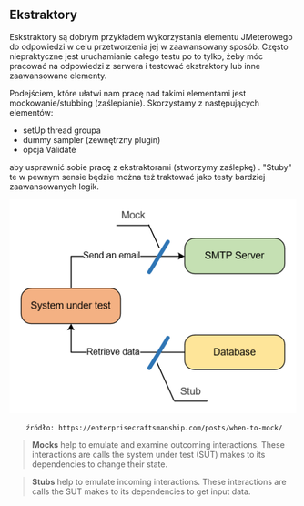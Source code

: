 ## Ekstraktory


Eskstraktory są dobrym przykładem wykorzystania elementu JMeterowego do odpowiedzi w celu przetworzenia jej w zaawansowany sposób.
Często niepraktyczne jest uruchamianie całego testu po to tylko, żeby móc pracować na odpowiedzi z serwera i testować ekstraktory lub inne zaawansowane elementy.

Podejściem, które ułatwi nam pracę nad takimi elementami jest mockowanie/stubbing (zaślepianie). Skorzystamy z następujących elementów:

- setUp thread groupa
- dummy sampler (zewnętrzny plugin)
- opcja Validate

aby usprawnić sobie pracę z ekstraktorami (stworzymy zaślepkę) . "Stuby" te w pewnym sensie będzie można też traktować jako testy bardziej zaawansowanych logik.

![trio](img/doubles.png)
       
        źródło: https://enterprisecraftsmanship.com/posts/when-to-mock/

 
 > **Mocks** help to emulate and examine outcoming interactions. These interactions are calls the system under test (SUT) makes to its dependencies to change their state.
   
>  **Stubs** help to emulate incoming interactions. These interactions are calls the SUT makes to its dependencies to get input data.